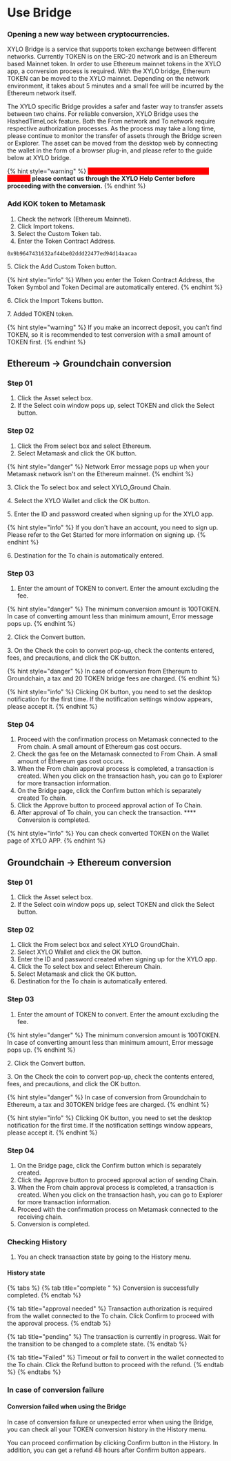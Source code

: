 # Use Bridge

### Opening a new way between cryptocurrencies. ​&#x20;

XYLO Bridge is a service that supports token exchange between different networks. Currently TOKEN is on the ERC-20 network and is an Ethereum based Mainnet token. In order to use Ethereum mainnet tokens in the XYLO app, a conversion process is required. With the XYLO bridge, Ethereum TOKEN can be moved to the XYLO mainnet. Depending on the network environment, it takes about 5 minutes and a small fee will be incurred by the Ethereum network itself.

The XYLO specific Bridge provides a safer and faster way to transfer assets between two chains. For reliable conversion, XYLO Bridge uses the HashedTimeLock feature. Both the From network and To network require respective authorization processes. As the process may take a long time, please continue to monitor the transfer of assets through the Bridge screen or Explorer. The asset can be moved from the desktop web by connecting the wallet in the form of a browser plug-in, and please refer to the guide below at XYLO bridge.

{% hint style="warning" %}
<mark style="color:red;background-color:red;">**If you want to convert more than 100,000 TOKEN,**</mark> **please contact us through the XYLO Help Center before proceeding with the conversion.**
{% endhint %}



### Add KOK token to Metamask

1. Check the network (Ethereum Mainnet).
2. Click Import tokens.
3. Select the Custom Token tab.
4. Enter the Token Contract Address.&#x20;

```
0x9b9647431632af44be02ddd22477ed94d14aacaa
```

5\. Click the Add Custom Token button.

{% hint style="info" %}
When you enter the Token Contract Address, the Token Symbol and Token Decimal are automatically entered.
{% endhint %}

6\. Click the Import Tokens button.

7\. Added TOKEN token.&#x20;

{% hint style="warning" %}
If you make an incorrect deposit, you can’t find TOKEN, so it is recommended to test conversion with a small amount of TOKEN first.
{% endhint %}



## Ethereum -> Groundchain conversion&#x20;

### Step 01

1. Click the Asset select box.
2. If the Select coin window pops up, select TOKEN and click the Select button.

### Step 02

1. Click the From select box and select Ethereum.
2. Select Metamask and click the OK button.&#x20;

{% hint style="danger" %}
Network Error message pops up when your Metamask network isn't on the Ethereum mainnet.
{% endhint %}

3\. Click the To select box and select XYLO\_Ground Chain.

4\. Select the XYLO Wallet and click the OK button.

5\. Enter the ID and password created when signing up for the XYLO app.&#x20;

{% hint style="info" %}
If you don't have an account, you need to sign up. Please refer to the Get Started for more information on signing up.
{% endhint %}

6\. Destination for the To chain is automatically entered.

### Step 03

1. Enter the amount of TOKEN to convert. Enter the amount excluding the fee.&#x20;

{% hint style="danger" %}
The minimum conversion amount is 100TOKEN. In case of converting amount less than minimum amount, Error message pops up.
{% endhint %}

2\. Click the Convert button.

3\. On the Check the coin to convert pop-up, check the contents entered, fees, and precautions, and click the OK button.&#x20;

{% hint style="danger" %}
In case of conversion from Ethereum to Groundchain, a tax and 20 TOKEN bridge fees are charged.&#x20;
{% endhint %}

{% hint style="info" %}
Clicking OK button, you need to set the desktop notification for the first time. If the notification settings window appears, please accept it.
{% endhint %}

### Step 04

1. Proceed with the confirmation process on Metamask connected to the From chain. A small amount of Ethereum gas cost occurs.
2. Check the gas fee on the Metamask connected to From Chain. A small amount of Ethereum gas cost occurs.
3. When the From chain approval process is completed, a transaction is created. When you click on the transaction hash, you can go to Explorer for more transaction information.
4. On the Bridge page, click the Confirm button which is separately created To chain.
5. Click the Approve button to proceed approval action of To Chain.
6. After approval of To chain, you can check the transaction. **** Conversion is completed.&#x20;

{% hint style="info" %}
You can check converted TOKEN on the Wallet page of XYLO APP.
{% endhint %}

## Groundchain -> Ethereum conversion&#x20;

### Step 01

1. Click the Asset select box.
2. If the Select coin window pops up, select TOKEN and click the Select button.

### Step 02

1. Click the From select box and select XYLO GroundChain.
2. Select XYLO Wallet and click the OK button.
3. Enter the ID and password created when signing up for the XYLO app.
4. Click the To select box and select Ethereum Chain.
5. Select Metamask and click the OK button.
6. Destination for the To chain is automatically entered.

### Step 03

1. Enter the amount of TOKEN to convert. Enter the amount excluding the fee.&#x20;

{% hint style="danger" %}
The minimum conversion amount is 100TOKEN. In case of converting amount less than minimum amount, Error message pops up.
{% endhint %}

2\. Click the Convert button.

3\. On the Check the coin to convert pop-up, check the contents entered, fees, and precautions, and click the OK button.&#x20;

{% hint style="danger" %}
In case of conversion from Groundchain to Ethereum, a tax and 30TOKEN bridge fees are charged.&#x20;
{% endhint %}

{% hint style="info" %}
Clicking OK button, you need to set the desktop notification for the first time. If the notification settings window appears, please accept it.
{% endhint %}



### Step 04

1. On the Bridge page, click the Confirm button which is separately created.
2. Click the Approve button to proceed approval action of sending Chain.
3. When the From chain approval process is completed, a transaction is created. When you click on the transaction hash, you can go to Explorer for more transaction information.
4. Proceed with the confirmation process on Metamask connected to the receiving chain.
5. Conversion is completed.



### Checking History

1. You an check transaction state by going to the History menu.

#### History state&#x20;

{% tabs %}
{% tab title="complete " %}
Conversion is successfully completed.
{% endtab %}

{% tab title="approval needed" %}
Transaction authorization is required from the wallet connected to the To chain. Click Confirm to proceed with the approval process.
{% endtab %}

{% tab title="pending" %}
The transaction is currently in progress. Wait for the transition to be changed to a complete state.
{% endtab %}

{% tab title="Failed" %}
Timeout or fail to convert in the wallet connected to the To chain. Click the Refund button to proceed with the refund.
{% endtab %}
{% endtabs %}

### In case of conversion failure&#x20;

#### Conversion failed when using the Bridge&#x20;

In case of conversion failure or unexpected error when using the Bridge, you can check all your TOKEN conversion history in the History menu.&#x20;

You can proceed confirmation by clicking Confirm button in the History. In addition, you can get a refund 48 hours after Confirm button appears.
